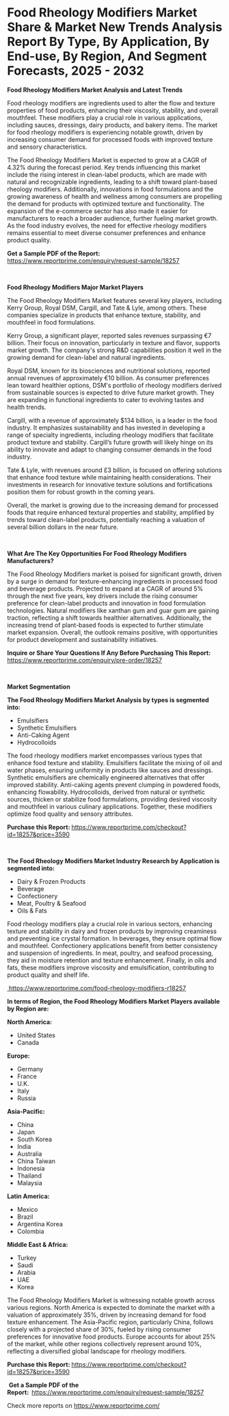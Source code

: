 <p><h1>Food Rheology Modifiers Market Share & Market New Trends Analysis Report By Type, By Application, By End-use, By Region, And Segment Forecasts, 2025 - 2032</h1></p><p><strong>Food Rheology Modifiers Market Analysis and Latest Trends</strong></p>
<p><p>Food rheology modifiers are ingredients used to alter the flow and texture properties of food products, enhancing their viscosity, stability, and overall mouthfeel. These modifiers play a crucial role in various applications, including sauces, dressings, dairy products, and bakery items. The market for food rheology modifiers is experiencing notable growth, driven by increasing consumer demand for processed foods with improved texture and sensory characteristics.</p><p>The Food Rheology Modifiers Market is expected to grow at a CAGR of 4.32% during the forecast period. Key trends influencing this market include the rising interest in clean-label products, which are made with natural and recognizable ingredients, leading to a shift toward plant-based rheology modifiers. Additionally, innovations in food formulations and the growing awareness of health and wellness among consumers are propelling the demand for products with optimized texture and functionality. The expansion of the e-commerce sector has also made it easier for manufacturers to reach a broader audience, further fueling market growth. As the food industry evolves, the need for effective rheology modifiers remains essential to meet diverse consumer preferences and enhance product quality.</p></p>
<p><strong>Get a Sample PDF of the Report:&nbsp;</strong> <a href="https://www.reportprime.com/enquiry/request-sample/18257?utm_campaign=3135&utm_medium=2&utm_source=Github&utm_content=ia&utm_term=19032025&utm_id=food-rheology-modifiers">https://www.reportprime.com/enquiry/request-sample/18257</a></p>
<p>&nbsp;</p>
<p><strong>Food Rheology Modifiers Major Market Players</strong></p>
<p><p>The Food Rheology Modifiers Market features several key players, including Kerry Group, Royal DSM, Cargill, and Tate & Lyle, among others. These companies specialize in products that enhance texture, stability, and mouthfeel in food formulations.</p><p>Kerry Group, a significant player, reported sales revenues surpassing €7 billion. Their focus on innovation, particularly in texture and flavor, supports market growth. The company's strong R&D capabilities position it well in the growing demand for clean-label and natural ingredients.</p><p>Royal DSM, known for its biosciences and nutritional solutions, reported annual revenues of approximately €10 billion. As consumer preferences lean toward healthier options, DSM's portfolio of rheology modifiers derived from sustainable sources is expected to drive future market growth. They are expanding in functional ingredients to cater to evolving tastes and health trends.</p><p>Cargill, with a revenue of approximately $134 billion, is a leader in the food industry. It emphasizes sustainability and has invested in developing a range of specialty ingredients, including rheology modifiers that facilitate product texture and stability. Cargill’s future growth will likely hinge on its ability to innovate and adapt to changing consumer demands in the food industry.</p><p>Tate & Lyle, with revenues around £3 billion, is focused on offering solutions that enhance food texture while maintaining health considerations. Their investments in research for innovative texture solutions and fortifications position them for robust growth in the coming years.</p><p>Overall, the market is growing due to the increasing demand for processed foods that require enhanced textural properties and stability, amplified by trends toward clean-label products, potentially reaching a valuation of several billion dollars in the near future.</p></p>
<p>&nbsp;</p>
<p><strong>What Are The Key Opportunities For Food Rheology Modifiers Manufacturers?</strong></p>
<p><p>The Food Rheology Modifiers market is poised for significant growth, driven by a surge in demand for texture-enhancing ingredients in processed food and beverage products. Projected to expand at a CAGR of around 5% through the next five years, key drivers include the rising consumer preference for clean-label products and innovation in food formulation technologies. Natural modifiers like xanthan gum and guar gum are gaining traction, reflecting a shift towards healthier alternatives. Additionally, the increasing trend of plant-based foods is expected to further stimulate market expansion. Overall, the outlook remains positive, with opportunities for product development and sustainability initiatives.</p></p>
<p><strong>Inquire or Share Your Questions If Any Before Purchasing This Report:</strong> <a href="https://www.reportprime.com/enquiry/pre-order/18257?utm_campaign=3135&utm_medium=2&utm_source=Github&utm_content=ia&utm_term=19032025&utm_id=food-rheology-modifiers">https://www.reportprime.com/enquiry/pre-order/18257</a></p>
<p>&nbsp;</p>
<p><strong>Market Segmentation</strong></p>
<p><strong>The Food Rheology Modifiers Market Analysis by types is segmented into:</strong></p>
<p><ul><li>Emulsifiers</li><li>Synthetic Emulsifiers</li><li>Anti-Caking Agent</li><li>Hydrocolloids</li></ul></p>
<p><p>The food rheology modifiers market encompasses various types that enhance food texture and stability. Emulsifiers facilitate the mixing of oil and water phases, ensuring uniformity in products like sauces and dressings. Synthetic emulsifiers are chemically engineered alternatives that offer improved stability. Anti-caking agents prevent clumping in powdered foods, enhancing flowability. Hydrocolloids, derived from natural or synthetic sources, thicken or stabilize food formulations, providing desired viscosity and mouthfeel in various culinary applications. Together, these modifiers optimize food quality and sensory attributes.</p></p>
<p><strong>Purchase this Report:&nbsp;</strong><a href="https://www.reportprime.com/checkout?id=18257&price=3590&utm_campaign=3135&utm_medium=2&utm_source=Github&utm_content=ia&utm_term=19032025&utm_id=food-rheology-modifiers">https://www.reportprime.com/checkout?id=18257&price=3590</a></p>
<p>&nbsp;</p>
<p><strong>The Food Rheology Modifiers Market Industry Research by Application is segmented into:</strong></p>
<p><ul><li>Dairy & Frozen Products</li><li>Beverage</li><li>Confectionery</li><li>Meat, Poultry & Seafood</li><li>Oils & Fats</li></ul></p>
<p><p>Food rheology modifiers play a crucial role in various sectors, enhancing texture and stability in dairy and frozen products by improving creaminess and preventing ice crystal formation. In beverages, they ensure optimal flow and mouthfeel. Confectionery applications benefit from better consistency and suspension of ingredients. In meat, poultry, and seafood processing, they aid in moisture retention and texture enhancement. Finally, in oils and fats, these modifiers improve viscosity and emulsification, contributing to product quality and shelf life.</p></p>
<p><a href="https://www.reportprime.com/food-rheology-modifiers-r18257?utm_campaign=3135&utm_medium=2&utm_source=Github&utm_content=ia&utm_term=19032025&utm_id=food-rheology-modifiers">&nbsp;https://www.reportprime.com/food-rheology-modifiers-r18257</a></p>
<p><strong>In terms of Region, the Food Rheology Modifiers Market Players available by Region are:</strong></p>
<p>
    <p> <strong> North America: </strong>
        <ul>
            <li>United States</li>
            <li>Canada</li>
        </ul>
        </p> 
    <p> <strong> Europe: </strong>
        <ul>
            <li>Germany</li>
            <li>France</li>
            <li>U.K.</li>
            <li>Italy</li>
            <li>Russia</li>
        </ul>
        </p> 
    <p> <strong> Asia-Pacific: </strong>
        <ul>
            <li>China</li>
            <li>Japan</li>
            <li>South Korea</li>
            <li>India</li>
            <li>Australia</li>
            <li>China Taiwan</li>
            <li>Indonesia</li>
            <li>Thailand</li>
            <li>Malaysia</li>
        </ul>
        </p> 
    <p> <strong> Latin America: </strong>
        <ul>
            <li>Mexico</li>
            <li>Brazil</li>
            <li>Argentina Korea</li>
            <li>Colombia</li>
        </ul>
        </p> 
    <p> <strong> Middle East & Africa: </strong>
        <ul>
            <li>Turkey</li>
            <li>Saudi</li>
            <li>Arabia</li>
            <li>UAE</li>
            <li>Korea</li>
        </ul>
    </p>
    </p>
<p><p>The Food Rheology Modifiers Market is witnessing notable growth across various regions. North America is expected to dominate the market with a valuation of approximately 35%, driven by increasing demand for food texture enhancement. The Asia-Pacific region, particularly China, follows closely with a projected share of 30%, fueled by rising consumer preferences for innovative food products. Europe accounts for about 25% of the market, while other regions collectively represent around 10%, reflecting a diversified global landscape for rheology modifiers.</p></p>
<p><strong>Purchase this Report: </strong><a href="https://www.reportprime.com/checkout?id=18257&price=3590&utm_campaign=3135&utm_medium=2&utm_source=Github&utm_content=ia&utm_term=19032025&utm_id=food-rheology-modifiers">https://www.reportprime.com/checkout?id=18257&price=3590</a></p>
<p>&nbsp;<strong>Get a Sample PDF of the Report:&nbsp;&nbsp;</strong><a href="https://www.reportprime.com/enquiry/request-sample/18257?utm_campaign=3135&utm_medium=2&utm_source=Github&utm_content=ia&utm_term=19032025&utm_id=food-rheology-modifiers">https://www.reportprime.com/enquiry/request-sample/18257</a></p>
<p><strong></strong></p>
<p>Check more reports on <a href="https://www.reportprime.com/?utm_campaign=3135&utm_medium=2&utm_source=Github&utm_content=ia&utm_term=19032025&utm_id=food-rheology-modifiers">https://www.reportprime.com/</a></p>